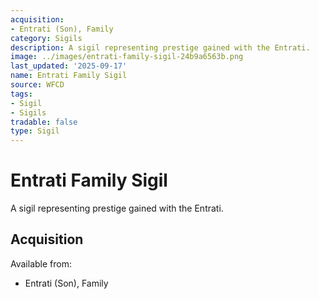 ```yaml
---
acquisition:
- Entrati (Son), Family
category: Sigils
description: A sigil representing prestige gained with the Entrati.
image: ../images/entrati-family-sigil-24b9a6563b.png
last_updated: '2025-09-17'
name: Entrati Family Sigil
source: WFCD
tags:
- Sigil
- Sigils
tradable: false
type: Sigil
---
```


# Entrati Family Sigil

A sigil representing prestige gained with the Entrati.

## Acquisition

Available from:
- Entrati (Son), Family

